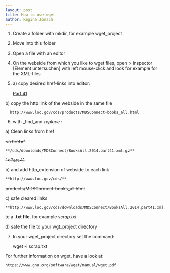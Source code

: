 ```yaml
---
layout: post
title: How to use wget
author: Regina Jonach
---
```


1) Create a folder with mkdir, for example  wget_project

2) Move into this folder

3) Open a file with an editor 

4) On the webside from which you like to wget files, open > inspector [Element untersuchen] with left mouse-click and look
for example for the XML-files

5) a) copy desired href-links into editor:
    
    <a href="/cds/downloads/MDSConnect/BooksAll.2014.part41.xml.gz">Part 41</a>

  b) copy the http link of the webside in the same file

      http://www.loc.gov/cds/products/MDSConnect-books_all.html


6) with _find_and _replace_ :
   
  a) Clean links from href 
    
~~<a href="~~

    **/cds/downloads/MDSConnect/BooksAll.2014.part41.xml.gz**

 ~~">Part 41</a>~~
   

b) and add http_extension of webside to each link

    **http://www.loc.gov/cds/**

   ~~products/MDSConnect-books_all.html~~

c) safe cleared links 

    **http://www.loc.gov/cds/downloads/MDSConnect/BooksAll.2014.part41.xml.gz**

   to a **.txt file**, for example _scrap.txt_


d) safe the file to your wgt_project directory
    

7) In your wget_project directory set the command:
    
    wget -i scrap.txt


For further information on wget, have a look at:

    https://www.gnu.org/software/wget/manual/wget.pdf


